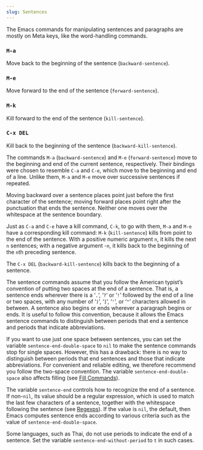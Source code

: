 ```yaml
---
slug: Sentences
---
```


The Emacs commands for manipulating sentences and paragraphs are mostly on Meta keys, like the word-handling commands.

### `M-a`

Move back to the beginning of the sentence (`backward-sentence`).

### `M-e`

Move forward to the end of the sentence (`forward-sentence`).

### `M-k`

Kill forward to the end of the sentence (`kill-sentence`).

### `C-x DEL`

Kill back to the beginning of the sentence (`backward-kill-sentence`).

The commands `M-a` (`backward-sentence`) and `M-e` (`forward-sentence`) move to the beginning and end of the current sentence, respectively. Their bindings were chosen to resemble `C-a` and `C-e`, which move to the beginning and end of a line. Unlike them, `M-a` and `M-e` move over successive sentences if repeated.

Moving backward over a sentence places point just before the first character of the sentence; moving forward places point right after the punctuation that ends the sentence. Neither one moves over the whitespace at the sentence boundary.

Just as `C-a` and `C-e` have a kill command, `C-k`, to go with them, `M-a` and `M-e` have a corresponding kill command: `M-k` (`kill-sentence`) kills from point to the end of the sentence. With a positive numeric argument `n`, it kills the next `n` sentences; with a negative argument -`n`, it kills back to the beginning of the `n`th preceding sentence.

The `C-x DEL` (`backward-kill-sentence`) kills back to the beginning of a sentence.

The sentence commands assume that you follow the American typist’s convention of putting two spaces at the end of a sentence. That is, a sentence ends wherever there is a ‘`.`’, ‘`?`’ or ‘`!`’ followed by the end of a line or two spaces, with any number of ‘`)`’, ‘`]`’, ‘`'`’, or ‘`"`’ characters allowed in between. A sentence also begins or ends wherever a paragraph begins or ends. It is useful to follow this convention, because it allows the Emacs sentence commands to distinguish between periods that end a sentence and periods that indicate abbreviations.

If you want to use just one space between sentences, you can set the variable `sentence-end-double-space` to `nil` to make the sentence commands stop for single spaces. However, this has a drawback: there is no way to distinguish between periods that end sentences and those that indicate abbreviations. For convenient and reliable editing, we therefore recommend you follow the two-space convention. The variable `sentence-end-double-space` also affects filling (see [Fill Commands](/docs/emacs/Fill-Commands)).

The variable `sentence-end` controls how to recognize the end of a sentence. If non-`nil`, its value should be a regular expression, which is used to match the last few characters of a sentence, together with the whitespace following the sentence (see [Regexps](/docs/emacs/Regexps)). If the value is `nil`, the default, then Emacs computes sentence ends according to various criteria such as the value of `sentence-end-double-space`.

Some languages, such as Thai, do not use periods to indicate the end of a sentence. Set the variable `sentence-end-without-period` to `t` in such cases.
